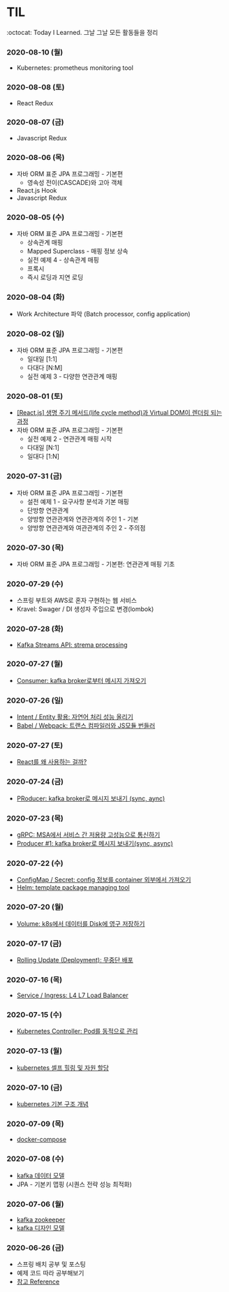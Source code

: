 # TIL
:octocat: Today I Learned. 그날 그날 모든 활동들을 정리

### 2020-08-10 (월)
- Kubernetes: prometheus monitoring tool

### 2020-08-08 (토)
- React Redux

### 2020-08-07 (금)
- Javascript Redux

### 2020-08-06 (목)
- 자바 ORM 표준 JPA 프로그래밍 - 기본편
	- 영속성 전이(CASCADE)와 고아 객체
- React.js Hook
- Javascript Redux

### 2020-08-05 (수)
- 자바 ORM 표준 JPA 프로그래밍 - 기본편
	- 상속관계 매핑
	- Mapped Superclass - 매핑 정보 상속
	- 실전 예제 4 - 상속관계 매핑
	- 프록시
	- 즉시 로딩과 지연 로딩
	
### 2020-08-04 (화)
- Work Architecture 파악 (Batch processor, config application)

### 2020-08-02 (일)
- 자바 ORM 표준 JPA 프로그래밍 - 기본편
	- 일대일 [1:1]
	- 다대다 [N:M]
	- 실전 예제 3 - 다양한 연관관계 매핑

### 2020-08-01 (토)
- [[React.js] 생명 주기 메서드(life cycle method)과 Virtual DOM이 렌더링 되는 과정](https://ooeunz.tistory.com/138)
- 자바 ORM 표준 JPA 프로그래밍 - 기본편
	- 실전 예제 2 - 연관관계 매핑 시작
	- 다대일 [N:1]
	- 일대다 [1:N]

### 2020-07-31 (금)
- 자바 ORM 표준 JPA 프로그래밍 - 기본편
	- 설전 예제 1 - 요구사항 분석과 기본 매핑
	- 단방향 연관관계
	- 양방향 연관관계와 연관관계의 주인 1 - 기본
	- 양방향 연관관계와 여관관계의 주인 2 - 주의점

### 2020-07-30 (목)
- 자바 ORM 표준 JPA 프로그래밍 - 기본편: 연관관계 매핑 기초

### 2020-07-29 (수)
- 스프링 부트와 AWS로 혼자 구현하는 웹 서비스
- Kravel: Swager / DI 생성자 주입으로 변경(lombok)

### 2020-07-28 (화)
- [Kafka Streams API: strema processing](https://ooeunz.tistory.com/137)

### 2020-07-27 (월)
- [Consumer: kafka broker로부터 메시지 가져오기](https://ooeunz.tistory.com/136)

### 2020-07-26 (일)
- [Intent / Entity 활용: 자연어 처리 성능 올리기](https://ooeunz.tistory.com/134)
- [Babel / Webpack: 트랜스 컴파일러와 JS모듈 번들러](https://ooeunz.tistory.com/133)

### 2020-07-27 (토)
- [React를 왜 사용하는 걸까?](https://ooeunz.tistory.com/126)

### 2020-07-24 (금)
- [PRoducer: kafka broker로 메시지 보내기 (sync, aync)](https://ooeunz.tistory.com/117)

### 2020-07-23 (목)
- [gRPC: MSA에서 서비스 간 저용량 고성능으로 통신하기](https://ooeunz.tistory.com/130?category=849959)
- [Producer #1: kafka broker로 메시지 보내기(sync, async)](https://ooeunz.tistory.com/117)

### 2020-07-22 (수)
- [ConfigMap / Secret: config 정보를 container 외부에서 가져오기](https://ooeunz.tistory.com/128)
- [Helm: template package managing tool](https://ooeunz.tistory.com/129)

### 2020-07-20 (월)
- [Volume: k8s에서 데이터를 Disk에 영구 저장하기](https://ooeunz.tistory.com/127)

### 2020-07-17 (금)
- [Rolling Update (Deployment): 무중단 배포](https://ooeunz.tistory.com/124)

### 2020-07-16 (목)
- [Service / Ingress: L4 L7 Load Balancer](https://ooeunz.tistory.com/123?category=837108)

### 2020-07-15 (수)
- [Kubernetes Controller: Pod를 동적으로 관리](https://ooeunz.tistory.com/121?category=837108)

### 2020-07-13 (월)
- [kubernetes 셀프 힐링 및 자원 할당](https://ooeunz.tistory.com/120?category=837108)

### 2020-07-10 (금)
- [kubernetes 기본 구조 개념](https://ooeunz.tistory.com/118)

### 2020-07-09 (목)
- [docker-compose](https://ooeunz.tistory.com/116)

### 2020-07-08 (수)
- [kafka 데이터 모델](https://ooeunz.tistory.com/115)
- JPA - 기본키 맵핑 (시퀀스 전략 성능 최적화)

### 2020-07-06 (월)
- [kafka zookeeper](https://ooeunz.tistory.com/113)
- [kafka 디자인 모델](https://ooeunz.tistory.com/114)

### 2020-06-26 (금)
- 스프링 배치 공부 및 포스팅
- 예제 코드 따라 공부해보기
- [참고 Reference](https://jojoldu.tistory.com/324?category=902551)

